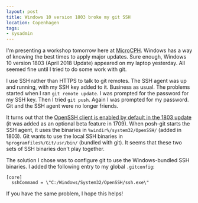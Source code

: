 ```yaml
---
layout: post
title: Windows 10 version 1803 broke my git SSH
location: Copenhagen
tags:
- sysadmin
---
```

I'm presenting a workshop tomorrow here at [MicroCPH](https://microcph.dk/). Windows has a way of knowing the best times to apply major updates. Sure enough, Windows 10 version 1803 (April 2018 Update) appeared on my laptop yesterday. All seemed fine until I tried to do some work with git.<!--excerpt-->

I use SSH rather than HTTPS to talk to git remotes. The SSH agent was up and running, with my SSH key added to it. Business as usual. The problems started when I ran `git remote update`. I was prompted for the password for my SSH key. Then I tried `git push`. Again I was prompted for my password. Git and the SSH agent were no longer friends.

It turns out that the [OpenSSH client is enabled by default in the 1803 update](https://blogs.msdn.microsoft.com/commandline/2018/03/07/windows10v1803/) (it was added as an optional beta feature in 1709). When posh-git starts the SSH agent, it uses the binaries in `%windir%/system32/OpenSSH/` (added in 1803). Git wants to use the local SSH binaries in `%programfiles%/Git/usr/bin/` (bundled with git). It seems that these two sets of SSH binaries don't play together.

The solution I chose was to configure git to use the Windows-bundled SSH binaries. I added the following entry to my global `.gitconfig`:

```
[core]
  sshCommand = \"C:/Windows/System32/OpenSSH/ssh.exe\"
```

If you have the same problem, I hope this helps!
